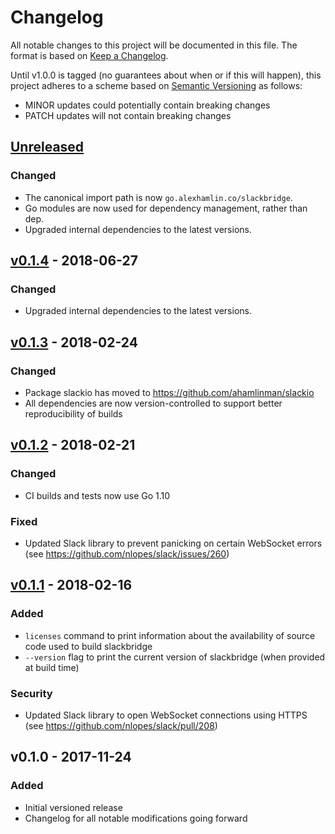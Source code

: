 # Changelog

All notable changes to this project will be documented in this file. The format
is based on [Keep a Changelog].

Until v1.0.0 is tagged (no guarantees about when or if this will happen), this
project adheres to a scheme based on [Semantic Versioning] as follows:

* MINOR updates could potentially contain breaking changes
* PATCH updates will not contain breaking changes

[Keep a Changelog]: http://keepachangelog.com/en/1.0.0/
[Semantic Versioning]: http://semver.org/spec/v2.0.0.html

## [Unreleased]
### Changed
- The canonical import path is now `go.alexhamlin.co/slackbridge`.
- Go modules are now used for dependency management, rather than dep.
- Upgraded internal dependencies to the latest versions.

## [v0.1.4] - 2018-06-27
### Changed
- Upgraded internal dependencies to the latest versions.

## [v0.1.3] - 2018-02-24
### Changed
- Package slackio has moved to https://github.com/ahamlinman/slackio
- All dependencies are now version-controlled to support better reproducibility
  of builds

## [v0.1.2] - 2018-02-21
### Changed
- CI builds and tests now use Go 1.10

### Fixed
- Updated Slack library to prevent panicking on certain WebSocket errors (see
  https://github.com/nlopes/slack/issues/260)

## [v0.1.1] - 2018-02-16
### Added
- `licenses` command to print information about the availability of source code
  used to build slackbridge
- `--version` flag to print the current version of slackbridge (when provided
  at build time)

### Security
- Updated Slack library to open WebSocket connections using HTTPS (see
  https://github.com/nlopes/slack/pull/208)

## v0.1.0 - 2017-11-24
### Added
- Initial versioned release
- Changelog for all notable modifications going forward

[Unreleased]: https://github.com/ahamlinman/slackbridge/compare/v0.1.4...HEAD
[v0.1.4]: https://github.com/ahamlinman/slackbridge/compare/v0.1.3...v0.1.4
[v0.1.3]: https://github.com/ahamlinman/slackbridge/compare/v0.1.2...v0.1.3
[v0.1.2]: https://github.com/ahamlinman/slackbridge/compare/v0.1.1...v0.1.2
[v0.1.1]: https://github.com/ahamlinman/slackbridge/compare/v0.1.0...v0.1.1
